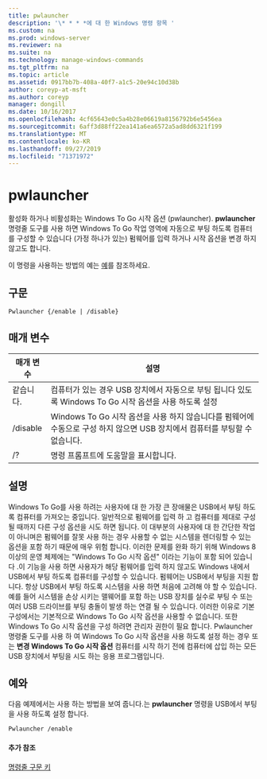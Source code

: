 ```yaml
---
title: pwlauncher
description: '\* * * *에 대 한 Windows 명령 항목 '
ms.custom: na
ms.prod: windows-server
ms.reviewer: na
ms.suite: na
ms.technology: manage-windows-commands
ms.tgt_pltfrm: na
ms.topic: article
ms.assetid: 0917bb7b-408a-40f7-a1c5-20e94c10d38b
author: coreyp-at-msft
ms.author: coreyp
manager: dongill
ms.date: 10/16/2017
ms.openlocfilehash: 4cf65643e0c5a4b28e06619a8156792b6e5456ea
ms.sourcegitcommit: 6aff3d88ff22ea141a6ea6572a5ad8dd6321f199
ms.translationtype: MT
ms.contentlocale: ko-KR
ms.lasthandoff: 09/27/2019
ms.locfileid: "71371972"
---
```

# <a name="pwlauncher"></a>pwlauncher



활성화 하거나 비활성화는 Windows To Go 시작 옵션 (pwlauncher). **pwlauncher** 명령줄 도구를 사용 하면 Windows To Go 작업 영역에 자동으로 부팅 하도록 컴퓨터를 구성할 수 있습니다 (가정 하나가 있는) 펌웨어를 입력 하거나 시작 옵션을 변경 하지 않고도 합니다.

이 명령을 사용하는 방법의 예는 [예](#BKMK_examples)를 참조하세요.

## <a name="syntax"></a>구문

```
Pwlauncher {/enable | /disable}
```

## <a name="parameters"></a>매개 변수

|매개 변수|설명|
|---------|-----------|
|같습니다.|컴퓨터가 있는 경우 USB 장치에서 자동으로 부팅 됩니다 있도록 Windows To Go 시작 옵션을 사용 하도록 설정|
|/disable|Windows To Go 시작 옵션을 사용 하지 않습니다를 펌웨어에 수동으로 구성 하지 않으면 USB 장치에서 컴퓨터를 부팅할 수 없습니다.|
|/?|명령 프롬프트에 도움말을 표시합니다.|

## <a name="remarks"></a>설명

Windows To Go를 사용 하려는 사용자에 대 한 가장 큰 장애물은 USB에서 부팅 하도록 컴퓨터를 가져오는 중입니다. 일반적으로 펌웨어를 입력 하 고 컴퓨터를 제대로 구성 될 때까지 다른 구성 옵션을 시도 하면 됩니다. 이 대부분의 사용자에 대 한 간단한 작업이 아니며은 펌웨어를 잘못 사용 하는 경우 사용할 수 없는 시스템을 렌더링할 수 있는 옵션을 포함 하기 때문에 매우 위험 합니다. 이러한 문제를 완화 하기 위해 Windows 8 이상의 운영 체제에는 "Windows To Go 시작 옵션" 이라는 기능이 포함 되어 있습니다 .이 기능을 사용 하면 사용자가 해당 펌웨어를 입력 하지 않고도 Windows 내에서 USB에서 부팅 하도록 컴퓨터를 구성할 수 있습니다. 펌웨어는 USB에서 부팅을 지원 합니다. 항상 USB에서 부팅 하도록 시스템을 사용 하면 처음에 고려해 야 할 수 있습니다. 예를 들어 시스템을 손상 시키는 맬웨어를 포함 하는 USB 장치를 실수로 부팅 수 또는 여러 USB 드라이브를 부팅 충돌이 발생 하는 연결 될 수 있습니다. 이러한 이유로 기본 구성에서는 기본적으로 Windows To Go 시작 옵션을 사용할 수 없습니다. 또한 Windows To Go 시작 옵션을 구성 하려면 관리자 권한이 필요 합니다. Pwlauncher 명령줄 도구를 사용 하 여 Windows To Go 시작 옵션을 사용 하도록 설정 하는 경우 또는 **변경 Windows To Go 시작 옵션** 컴퓨터를 시작 하기 전에 컴퓨터에 삽입 하는 모든 USB 장치에서 부팅을 시도 하는 응용 프로그램입니다.

## <a name="BKMK_examples"></a>예와

다음 예제에서는 사용 하는 방법을 보여 줍니다.는 **pwlauncher** 명령을 USB에서 부팅을 사용 하도록 설정 합니다.
```
Pwlauncher /enable
```

#### <a name="additional-references"></a>추가 참조

[명령줄 구문 키](command-line-syntax-key.md)
